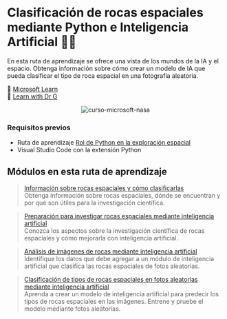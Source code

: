 # Clasificación de rocas espaciales mediante Python e Inteligencia Artificial 🐍🤖

En esta ruta de aprendizaje se ofrece una vista de los mundos de la IA y el espacio. Obtenga información sobre cómo crear un modelo de IA que pueda clasificar el tipo de roca espacial en una fotografía aleatoria.

🔗 [Microsoft Learn](https://learn.microsoft.com/es-es/training/paths/classify-space-rocks-artificial-intelligence-nasa/) <br/>
🔗 [Learn with Dr G](https://www.youtube.com/watch?v=XoHR4p8AO9o&list=PLlrxD0HtieHgJdiA08EVViP8D6hfDRXx8&index=25)

<p align="center">
    <img src="https://facialix.com/wp-content/uploads/2023/04/curso-microsoft-python-exploracion-espacial-facialix.jpg"
        alt="curso-microsoft-nasa"
    />
</p>

### Requisitos previos

* Ruta de aprendizaje [Rol de Python en la exploración espacial](https://github.com/ZairBulos/python-exploracion-espacial)
* Visual Studio Code con la extensión Python

## Módulos en esta ruta de aprendizaje

> [Información sobre rocas espaciales y cómo clasificarlas](https://github.com/ZairBulos/clasificacion-de-rocas-espaciales/tree/main/01) <br/>
> Obtenga información sobre rocas espaciales, dónde se encuentran y por qué son útiles para la investigación científica.

> [Preparación para investigar rocas espaciales mediante inteligencia artificial](https://github.com/ZairBulos/clasificacion-de-rocas-espaciales/tree/main/02) <br/>
> Conozca los aspectos sobre la investigación científica de rocas espaciales y cómo mejorarla con inteligencia artificial.

> [Análisis de imágenes de rocas mediante inteligencia artificial](https://github.com/ZairBulos/clasificacion-de-rocas-espaciales/tree/main/03) <br/>
> Identifique los datos que debe agregar a un módulo de inteligencia artificial que clasifica las rocas espaciales de fotos aleatorias.

> [Clasificación de tipos de rocas espaciales en fotos aleatorias mediante inteligencia artificial](https://github.com/ZairBulos/clasificacion-de-rocas-espaciales/tree/main/04) <br/>
> Aprenda a crear un modelo de inteligencia artificial para predecir los tipos de rocas espaciales en las imágenes. Entrene y pruebe el modelo mediante fotos aleatorias.
